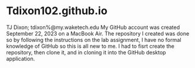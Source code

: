 # Tdixon102.github.io
TJ Dixon; tdixon%@my.waketech.edu My GitHub account was created September 22, 2023 on a MacBook Air. The repository I created was done so by following the instructions on the lab assignment, I have no formal knowledge of GitHub so this is all new to me. I had to fisrt create the repository, then clone it, and in cloning it into the GitHub desktop application.
